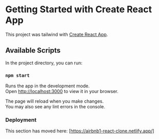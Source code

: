 # Getting Started with Create React App

This project was tailwind with [Create React App](https://github.com/Stevenkwizera06/Airbnb).

## Available Scripts

In the project directory, you can run:

### `npm start`

Runs the app in the development mode.\
Open [http://localhost:3000](http://localhost:3000) to view it in your browser.

The page will reload when you make changes.\
You may also see any lint errors in the console.



### Deployment

This section has moved here: [https://airbnb1-react-clone.netlify.app/]

